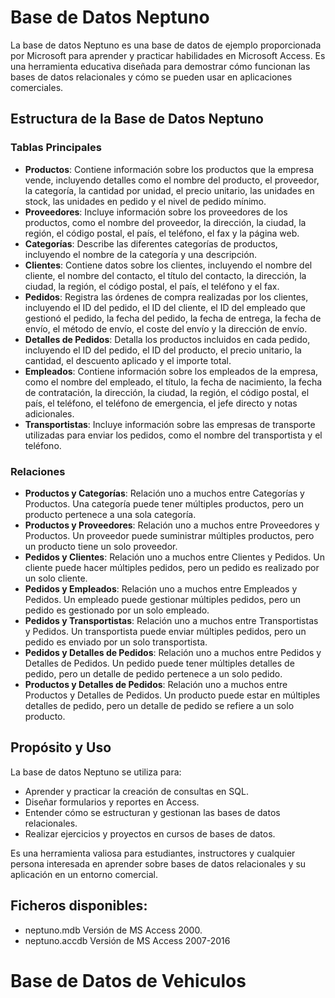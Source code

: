 # Base de Datos Neptuno

La base de datos Neptuno es una base de datos de ejemplo proporcionada por Microsoft para aprender y practicar habilidades en Microsoft Access. Es una herramienta educativa diseñada para demostrar cómo funcionan las bases de datos relacionales y cómo se pueden usar en aplicaciones comerciales.

## Estructura de la Base de Datos Neptuno

### Tablas Principales

- **Productos**: Contiene información sobre los productos que la empresa vende, incluyendo detalles como el nombre del producto, el proveedor, la categoría, la cantidad por unidad, el precio unitario, las unidades en stock, las unidades en pedido y el nivel de pedido mínimo.
- **Proveedores**: Incluye información sobre los proveedores de los productos, como el nombre del proveedor, la dirección, la ciudad, la región, el código postal, el país, el teléfono, el fax y la página web.
- **Categorías**: Describe las diferentes categorías de productos, incluyendo el nombre de la categoría y una descripción.
- **Clientes**: Contiene datos sobre los clientes, incluyendo el nombre del cliente, el nombre del contacto, el título del contacto, la dirección, la ciudad, la región, el código postal, el país, el teléfono y el fax.
- **Pedidos**: Registra las órdenes de compra realizadas por los clientes, incluyendo el ID del pedido, el ID del cliente, el ID del empleado que gestionó el pedido, la fecha del pedido, la fecha de entrega, la fecha de envío, el método de envío, el coste del envío y la dirección de envío.
- **Detalles de Pedidos**: Detalla los productos incluidos en cada pedido, incluyendo el ID del pedido, el ID del producto, el precio unitario, la cantidad, el descuento aplicado y el importe total.
- **Empleados**: Contiene información sobre los empleados de la empresa, como el nombre del empleado, el título, la fecha de nacimiento, la fecha de contratación, la dirección, la ciudad, la región, el código postal, el país, el teléfono, el teléfono de emergencia, el jefe directo y notas adicionales.
- **Transportistas**: Incluye información sobre las empresas de transporte utilizadas para enviar los pedidos, como el nombre del transportista y el teléfono.

### Relaciones

- **Productos y Categorías**: Relación uno a muchos entre Categorías y Productos. Una categoría puede tener múltiples productos, pero un producto pertenece a una sola categoría.
- **Productos y Proveedores**: Relación uno a muchos entre Proveedores y Productos. Un proveedor puede suministrar múltiples productos, pero un producto tiene un solo proveedor.
- **Pedidos y Clientes**: Relación uno a muchos entre Clientes y Pedidos. Un cliente puede hacer múltiples pedidos, pero un pedido es realizado por un solo cliente.
- **Pedidos y Empleados**: Relación uno a muchos entre Empleados y Pedidos. Un empleado puede gestionar múltiples pedidos, pero un pedido es gestionado por un solo empleado.
- **Pedidos y Transportistas**: Relación uno a muchos entre Transportistas y Pedidos. Un transportista puede enviar múltiples pedidos, pero un pedido es enviado por un solo transportista.
- **Pedidos y Detalles de Pedidos**: Relación uno a muchos entre Pedidos y Detalles de Pedidos. Un pedido puede tener múltiples detalles de pedido, pero un detalle de pedido pertenece a un solo pedido.
- **Productos y Detalles de Pedidos**: Relación uno a muchos entre Productos y Detalles de Pedidos. Un producto puede estar en múltiples detalles de pedido, pero un detalle de pedido se refiere a un solo producto.

## Propósito y Uso

La base de datos Neptuno se utiliza para:
- Aprender y practicar la creación de consultas en SQL.
- Diseñar formularios y reportes en Access.
- Entender cómo se estructuran y gestionan las bases de datos relacionales.
- Realizar ejercicios y proyectos en cursos de bases de datos.

Es una herramienta valiosa para estudiantes, instructores y cualquier persona interesada en aprender sobre bases de datos relacionales y su aplicación en un entorno comercial.

## Ficheros disponibles:
- neptuno.mdb
Versión de MS Access 2000.
- neptuno.accdb
Versión de MS Access 2007-2016

# Base de Datos de Vehiculos
